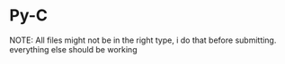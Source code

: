 # Py-C
NOTE: All files might not be in the right type, i do that before submitting. everything else should be working
